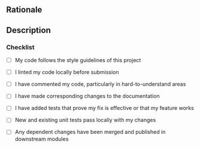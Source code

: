<!-- You can erase any parts of this template not applicable to your Pull Request. -->

## Rationale
<!-- Explain the reason behind this PR. What drove these changes and what should be the desired outcome when these changes are merged? -->

## Description
<!--- Describe the specifics of your changes in detail, please add screenshots if there are changes in the UI. -->

### Checklist

- [ ] My code follows the style guidelines of this project
- [ ] I linted my code locally before submission
- [ ] I have commented my code, particularly in hard-to-understand areas
- [ ] I have made corresponding changes to the documentation
- [ ] I have added tests that prove my fix is effective or that my feature works
- [ ] New and existing unit tests pass locally with my changes
- [ ] Any dependent changes have been merged and published in downstream modules

